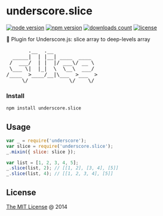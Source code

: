 # underscore.slice

[![node version](https://img.shields.io/node/v/underscore.slice.svg)](https://www.npmjs.com/package/underscore.slice)
[![npm version](https://badge.fury.io/js/underscore.slice.svg)](https://badge.fury.io/js/underscore.slice)
[![downloads count](https://img.shields.io/npm/dt/underscore.slice.svg)](https://www.npmjs.com/package/underscore.slice)
[![license](https://img.shields.io/npm/l/underscore.slice.svg)](https://www.npmjs.com/package/underscore.slice)

:hammer: Plugin for Underscore.js: slice array to deep-levels array

<pre>
       .__  .__
  _____|  | |__| ____  ____
 /  ___/  | |  |/ ___\/ __ \
 \___ \|  |_|  \  \__\  ___/
/____  >____/__|\___  >___  >
     \/             \/    \/
</pre>

### Install

```bash
npm install underscore.slice
```

## Usage

```javascript
var _ = require('underscore');
var slice = require('underscore.slice');
_.mixin({ slice: slice });

var list = [1, 2, 3, 4, 5];
_.slice(list, 2); // [[1, 2], [3, 4], [5]]
_.slice(list, 4); // [[1, 2, 3, 4], [5]]
```

## License

[The MIT License](https://piecioshka.mit-license.org) @ 2014

